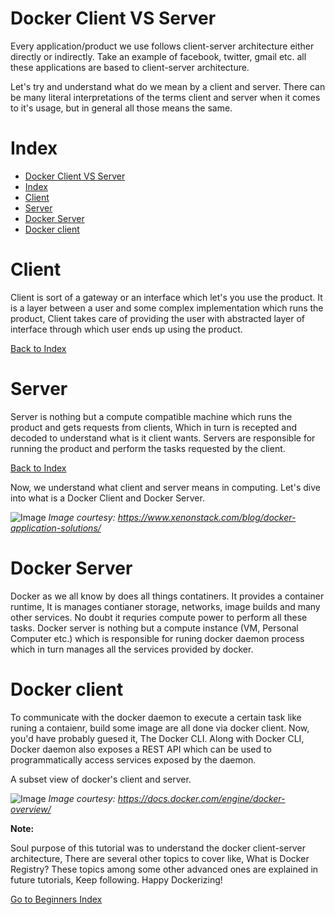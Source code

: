 # Docker Client VS Server

Every application/product we use follows client-server architecture either directly or indirectly. Take an example of facebook, twitter, gmail etc. all these applications are based to client-server architecture.

Let's try and understand what do we mean by a client and server.
There can be many literal interpretations of the terms client and server when it comes to it's usage, but in general all those means the same.

# Index
- [Docker Client VS Server](#docker-client-vs-server)
- [Index](#index)
- [Client](#client)
- [Server](#server)
- [Docker Server](#docker-server)
- [Docker client](#docker-client)

# Client
Client is sort of a gateway or an interface which let's you use the product. It is a layer between a user and some complex implementation which runs the product, Client takes care of providing the user with abstracted layer of interface through which user ends up using the product.

[Back to Index](#index)

# Server
Server is nothing but a compute compatible machine which runs the product and gets requests from clients, Which in turn is recepted and decoded to understand what is it client wants. Servers are responsible for running the product and perform the tasks requested by the client.

[Back to Index](#index)

Now, we understand what client and server means in computing. Let's dive into what is a Docker Client and Docker Server.

![Image](https://github.com/collabnix/dockerlabs/tree/master/beginners/images/comp_client_server.jpg)
*Image courtesy: https://www.xenonstack.com/blog/docker-application-solutions/*

# Docker Server
Docker as we all know by does all things contatiners. It provides a container runtime, It is manages contianer storage, networks, image builds and many other services. No doubt it requries compute power to perform all these tasks.
Docker server is nothing but a compute instance (VM, Personal Computer etc.) which is responsible for runing docker daemon process which in turn manages all the services provided by docker.

# Docker client
To communicate with the docker daemon to execute a certain task like runing a contaienr, build some image are all done via docker client. Now, you'd have probably guesed it, The Docker CLI. Along with Docker CLI, Docker daemon also exposes a REST API which can be used to programmatically access services exposed by the daemon.

A subset view of docker's client and server.

![Image](https://github.com/collabnix/dockerlabs/tree/master/beginners/images/comp_subset.png)
*Image courtesy: https://docs.docker.com/engine/docker-overview/*


**Note:**

Soul purpose of this tutorial was to understand the docker client-server architecture, There are several other topics to cover like, What is Docker Registry?
These topics among some other advanced ones are explained in future tutorials, Keep following. Happy Dockerizing!

[Go to Beginners Index](https://github.com/collabnix/dockerlabs/tree/master/beginners#beginners-track)